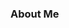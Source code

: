 ### About Me

<!--
**Rohan287/Rohan287** is a ✨ _special_ ✨ repository because its `README.md` (this file) appears on your GitHub profile.

- I am into vWii and Wii U homebrewing
- I can code PPTOS 
- I can code C, HTML, CSS, Python, VBA and some batch.
